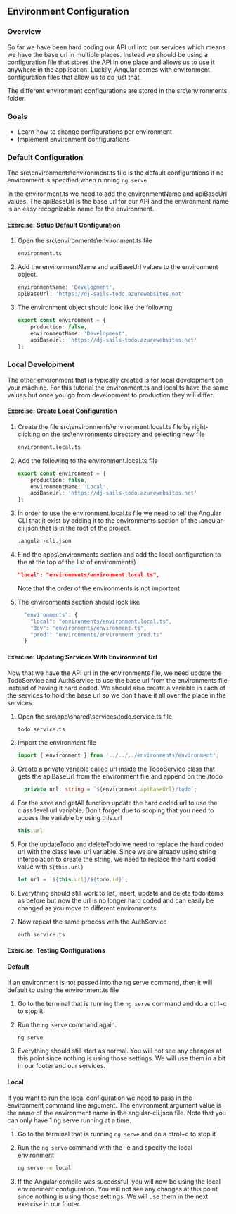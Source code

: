 ## Environment Configuration

### Overview

So far we have been hard coding our API url into our services which means we have the base url in multiple places.  Instead we should be using a configuration file that stores the API in one place and allows us to use it anywhere in the application.  Luckily, Angular comes with environment configuration files that allow us to do just that.  

The different environment configurations are stored in the src\environments folder.

### Goals

* Learn how to change configurations per environment
* Implement environment configurations

### Default Configuration

The src\environments\environment.ts file is the default configurations if no environment is specified when running `ng serve`

In the environment.ts we need to add the environmentName and apiBaseUrl values.  The apiBaseUrl is the  base url for our API and the environment name is an easy recognizable name for the environment.

<h4 class="exercise-start">
    <b>Exercise</b>: Setup Default Configuration
</h4>

1. Open the src\environments\environment.ts file

    ```bash
    environment.ts
    ```

1. Add the environmentName and apiBaseUrl values to the environment object.  

    ```TypeScript
    environmentName: 'Development',
    apiBaseUrl: 'https://dj-sails-todo.azurewebsites.net'
    ```
1. The environment object should look like the following

    ```TypeScript
    export const environment = {
        production: false,
        environmentName: 'Development',
        apiBaseUrl: 'https://dj-sails-todo.azurewebsites.net'
    };
    ```

<div class="exercise-end"></div>

### Local Development

The other environment that is typically created is for local development on your machine.  For this tutorial the environment.ts and local.ts have the same values but once you go from development to production they will differ.   

<h4 class="exercise-start">
    <b>Exercise</b>: Create Local Configuration
</h4>

1. Create the file src\environments\environment.local.ts file by right-clicking on the src\environments directory and selecting new file


    ```bash
    environment.local.ts
    ```

1. Add the following to the environment.local.ts file

    ```TypeScript
    export const environment = {
        production: false,
        environmentName: 'Local',
        apiBaseUrl: 'https://dj-sails-todo.azurewebsites.net'
    };
    ```

1. In order to use the environment.local.ts file we need to tell the Angular CLI that it exist by adding it to the environments section of the .angular-cli.json that is in the root of the project.  

    ```bash
    .angular-cli.json
    ```

1. Find the apps\environments section and add the local configuration to the at the top of the list of environments)

    ```json
    "local": "environments/environment.local.ts",
    ```

    <div class="alert alert-info" role="alert">Note that the order of the environments is not important</div>

1. The environments section should look like

    ```TypeScript
      "environments": {
        "local": "environments/environment.local.ts",
        "dev": "environments/environment.ts",
        "prod": "environments/environment.prod.ts"
      }
      ```

<div class="exercise-end"></div>

<h4 class="exercise-start">
    <b>Exercise</b>: Updating Services With Environment Url
</h4>

Now that we have the API url in the environments file, we need update the TodoService and AuthService to use the base url from the environments file instead of having it hard coded.  We should also create a variable in each of the services to hold the base url so we don't have it all over the place in the services.

1. Open the src\app\shared\services\todo.service.ts file

    ```bash
    todo.service.ts
    ```

1. Import the environment file

    ```TypeScript
    import { environment } from '../../../environments/environment';
    ```

1. Create a private variable called url inside the TodoService class that gets the apiBaseUrl from the environment file and append on the /todo

    ```TypeScript
      private url: string = `${environment.apiBaseUrl}/todo`;
    ```

1. For the save and getAll function update the hard coded url to use the class level url variable.  Don't forget due to scoping that you need to access the variable by using this.url 

    ```TypeScript
    this.url
    ```

1. For the updateTodo and deleteTodo we need to replace the hard coded url with the class level url variable.  Since we are already using string interpolation to create the string, we need to replace the hard coded value with `${this.url}`

    ```TypeScript
    let url = `${this.url}/${todo.id}`;
    ```

1. Everything should still work to list, insert, update and delete todo items as before but now the url is no longer hard coded and can easily be changed as you move to different environments.

1. Now repeat the same process with the AuthService

    ```bash
    auth.service.ts
    ```

<div class="exercise-end"></div>

<h4 class="exercise-start">
    <b>Exercise</b>: Testing Configurations
</h4>

#### Default

If an environment is not passed into the ng serve command, then it will default to using the environment.ts file

1. Go to the terminal that is running the `ng serve` command and do a ctrl+c to stop it.
1. Run the `ng serve` command again.

    ```bash
    ng serve
    ```

1. Everything should still start as normal.  You will not see any changes at this point since nothing is using those settings.  We will use them in a bit in our footer and our services.

#### Local

If you want to run the local configuration we need to pass in the environment command line argument.  The environment argument value is the name of the environment name in the angular-cli.json file.  Note that you can only have 1 ng serve running at a time.    

1. Go to the terminal that is running `ng serve` and do a ctrol+c to stop it
1. Run the `ng serve` command with the -e and specify the local environment

    ```bash
    ng serve -e local
    ```

1. If the Angular compile was successful, you will now be using the local environment configuration. You will not see any changes at this point since nothing is using those settings.  We will use them in the next exercise in our footer.

<div class="exercise-end"></div>
